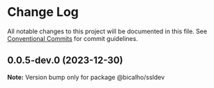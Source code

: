 # Change Log

All notable changes to this project will be documented in this file.
See [Conventional Commits](https://conventionalcommits.org) for commit guidelines.

## 0.0.5-dev.0 (2023-12-30)

**Note:** Version bump only for package @bicalho/ssldev
